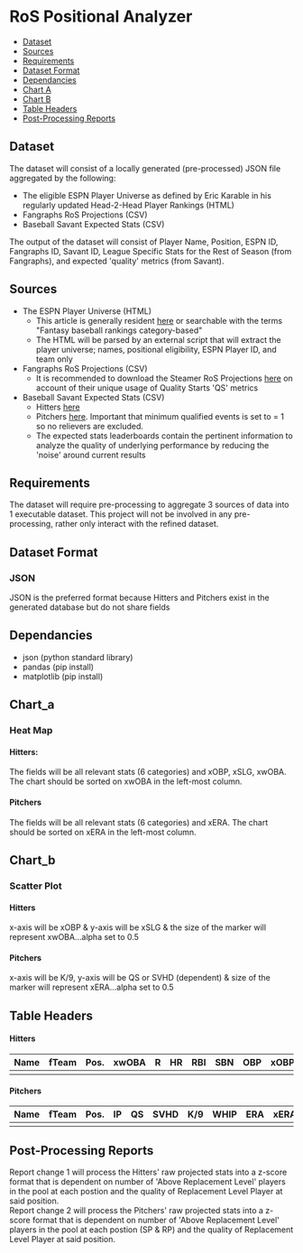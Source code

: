 # RoS Positional Analyzer
- [Dataset](#dataset)
- [Sources](#sources)
- [Requirements](#requirements)
- [Dataset Format](#dataset-format)
- [Dependancies](#dependancies)
- [Chart A](#chart_a)
- [Chart B](#chart_b)
- [Table Headers](#table-headers)
- [Post-Processing Reports](#post-processing-reports)

## Dataset
The dataset will consist of a locally generated (pre-processed) JSON file aggregated by the following:
- The eligible ESPN Player Universe as defined by Eric Karable in his regularly updated Head-2-Head Player Rankings (HTML)
- Fangraphs RoS Projections (CSV)
- Baseball Savant Expected Stats (CSV)

The output of the dataset will consist of Player Name, Position, ESPN ID, Fangraphs ID, Savant ID, League Specific Stats for the Rest of Season (from Fangraphs), and expected 'quality' metrics (from Savant).

## Sources
- The ESPN Player Universe (HTML)
	- This article is generally resident [here](https://www.espn.com/fantasy/baseball/story/_/id/33208450/fantasy-baseball-rankings-head-head-category-rotiserrie-leagues-2022) or searchable with the terms "Fantasy baseball rankings category-based"
	- The HTML will be parsed by an external script that will extract the player universe; names, positional eligibility, ESPN Player ID, and team only
- Fangraphs RoS Projections (CSV)
	- It is recommended to download the Steamer RoS Projections [here](https://www.fangraphs.com/projections.aspx?pos=all&stats=pit&type=steamerr&team=0&lg=all&players=0) on account of their unique usage of Quality Starts 'QS' metrics
- Baseball Savant Expected Stats (CSV)
	- Hitters [here](https://baseballsavant.mlb.com/leaderboard/expected_statistics)
	- Pitchers [here](https://baseballsavant.mlb.com/leaderboard/expected_statistics?type=pitcher&year=2022&position=&team=&min=1). Important that minimum qualified events is set to = 1 so no relievers are excluded.
	- The expected stats leaderboards contain the pertinent information to analyze the quality of underlying performance by reducing the 'noise' around current results

## Requirements
The dataset will require pre-processing to aggregate 3 sources of data into 1 executable dataset.  This project will not be involved in any pre-processing, rather only interact with the refined dataset. 

## Dataset Format
### JSON
JSON is the preferred format because Hitters and Pitchers exist in the generated database but do not share fields

## Dependancies
- json (python standard library)
- pandas (pip install)
- matplotlib (pip install)

## Chart_a
### Heat Map
#### Hitters: 
The fields will be all relevant stats (6 categories) and xOBP, xSLG, xwOBA.  The chart should be sorted on xwOBA in the left-most column.
#### Pitchers
The fields will be all relevant stats (6 categories) and xERA.  The chart should be sorted on xERA in the left-most column.

## Chart_b
### Scatter Plot
#### Hitters
x-axis will be xOBP & y-axis will be xSLG & the size of the marker will represent xwOBA...alpha set to 0.5
#### Pitchers
x-axis will be K/9, y-axis will be QS or SVHD (dependent) & size of the marker will represent xERA...alpha set to 0.5

## Table Headers
#### Hitters
| **Name** | **fTeam** | **Pos.** | **xwOBA** | **R** | **HR** | **RBI** | **SBN** | **OBP** | **xOBP** | **SLG** | **xSLG** |
|----------|-----------|----------|-----------|-------|--------|---------|---------|---------|----------|---------|----------|
|          |           |          |           |       |        |         |         |         |          |         |          |
#### Pitchers
| **Name** | **fTeam** | **Pos.** | **IP** | **QS** | **SVHD** | **K/9** | **WHIP** | **ERA** | **xERA** |
|----------|-----------|----------|--------|--------|----------|---------|----------|---------|----------|
|          |           |          |        |        |          |         |          |         |          |

## Post-Processing Reports
Report change 1 will process the Hitters' raw projected stats into a z-score format that is dependent on number of 'Above Replacement Level' players in the pool at each postion and the quality of Replacement Level Player at said position.  
Report change 2 will process the Pitchers' raw projected stats into a z-score format that is dependent on number of 'Above Replacement Level' players in the pool at each postion (SP & RP) and the quality of Replacement Level Player at said position.  





